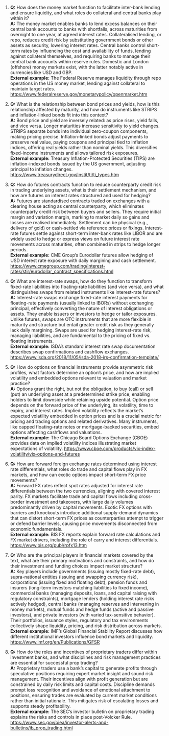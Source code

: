 1. **Q:** How does the money market function to facilitate inter-bank lending and ensure liquidity, and what roles do collateral and central banks play within it?  
   **A:** The money market enables banks to lend excess balances on their central bank accounts to banks with shortfalls, across maturities from overnight to one year, at agreed interest rates. Collateralised lending, or repo, reduces credit risk by substituting government bonds or other assets as security, lowering interest rates. Central banks control short-term rates by influencing the cost and availability of funds, lending against collateral themselves, and requiring banks to manage their central bank accounts within reserve rules. Domestic and London (offshore) money markets exist, with the latter notably active in currencies like USD and GBP.  
   **External example:** The Federal Reserve manages liquidity through repo operations in the US money market, lending against collateral to maintain target rates. https://www.federalreserve.gov/monetarypolicy/openmarket.htm

2. **Q:** What is the relationship between bond prices and yields, how is this relationship affected by maturity, and how do instruments like STRIPS and inflation-linked bonds fit into this context?  
   **A:** Bond price and yield are inversely related: as price rises, yield falls, and vice versa. Longer maturities increase sensitivity to yield changes. STRIPS separate bonds into individual zero-coupon components, making pricing precise. Inflation-linked bonds adjust payments to preserve real value, paying coupons and principal tied to inflation indices, offering real yields rather than nominal yields. This diversifies fixed-income instruments and allows tailored risk exposures.  
   **External example:** Treasury Inflation-Protected Securities (TIPS) are inflation-indexed bonds issued by the US government, adjusting principal to inflation changes. https://www.treasurydirect.gov/instit/ti/ti_types.htm

3. **Q:** How do futures contracts function to reduce counterparty credit risk in trading underlying assets, what is their settlement mechanism, and how are futures on interest rates structured and used for hedging?  
   **A:** Futures are standardised contracts traded on exchanges with a clearing house acting as central counterparty, which eliminates counterparty credit risk between buyers and sellers. They require initial margin and variation margin, marking to market daily so gains and losses are realised immediately. Settlement can be physical (e.g., delivery of gold) or cash-settled via reference prices or fixings. Interest-rate futures settle against short-term inter-bank rates like LIBOR and are widely used to hedge or express views on future interest rate movements across maturities, often combined in strips to hedge longer periods.  
   **External example:** CME Group’s Eurodollar futures allow hedging of USD interest rate exposure with daily margining and cash settlement. https://www.cmegroup.com/trading/interest-rates/stir/eurodollar_contract_specifications.html

4. **Q:** What are interest-rate swaps, how do they function to transform fixed-rate liabilities into floating-rate liabilities (and vice versa), and what distinguishes swaps from related instruments like interest-rate futures?  
   **A:** Interest-rate swaps exchange fixed-rate interest payments for floating-rate payments (usually linked to IBORs) without exchanging principal, effectively converting the nature of interest obligations or assets. They enable issuers or investors to hedge or tailor exposures. Unlike futures, swaps are OTC instruments that are more flexible in maturity and structure but entail greater credit risk as they generally lack daily margining. Swaps are used for hedging interest-rate risk, managing liabilities, and are fundamental to the pricing of fixed vs. floating instruments.  
   **External example:** ISDA’s standard interest rate swap documentation describes swap confirmations and cashflow exchanges. https://www.isda.org/2018/11/05/isda-2018-irs-confirmation-template/

5. **Q:** How do options on financial instruments provide asymmetric risk profiles, what factors determine an option’s price, and how are implied volatility and embedded options relevant to valuation and market practice?  
   **A:** Options grant the right, but not the obligation, to buy (call) or sell (put) an underlying asset at a predetermined strike price, enabling holders to limit downside while retaining upside potential. Option price depends on the forward price of the underlying, its volatility, time to expiry, and interest rates. Implied volatility reflects the market’s expected volatility embedded in option prices and is a crucial metric for pricing and trading options and related derivatives. Many instruments, like capped floating-rate notes or mortgage-backed securities, embed options affecting cashflows and valuations.  
   **External example:** The Chicago Board Options Exchange (CBOE) provides data on implied volatility indices illustrating market expectations of volatility. https://www.cboe.com/products/vix-index-volatility/vix-options-and-futures

6. **Q:** How are forward foreign exchange rates determined using interest rate differentials, what roles do trade and capital flows play in FX markets, and how can exotic options impact short-term FX price movements?  
   **A:** Forward FX rates reflect spot rates adjusted for interest rate differentials between the two currencies, aligning with covered interest parity. FX markets facilitate trade and capital flows including cross-border investment and takeovers, with large daily volumes predominantly driven by capital movements. Exotic FX options with barriers and knockouts introduce additional supply-demand dynamics that can distort short-term FX prices as counterparties attempt to trigger or defend barrier levels, causing price movements disconnected from economic fundamentals.  
   **External example:** BIS FX reports explain forward rate calculations and FX market drivers, including the role of carry and interest differentials. https://www.bis.org/publ/rpfx13.htm

7. **Q:** Who are the principal players in financial markets covered by the text, what are their primary motivations and constraints, and how do their investment and funding choices impact market structure?  
   **A:** Key players include governments (issuing mostly fixed-rate debt), supra-national entities (issuing and swapping currency risk), corporations (issuing fixed and floating debt), pension funds and insurers (long-term investors matching liabilities to fixed income), commercial banks (managing deposits, loans, and capital raising with regulatory constraints), mortgage lenders (holding interest rate risks actively hedged), central banks (managing reserves and intervening in money markets), mutual funds and hedge funds (active and passive investors), and private investors (with varied tax-sensitive behavior). Their portfolios, issuance styles, regulatory and tax environments collectively shape liquidity, pricing, and risk distribution across markets.  
   **External example:** IMF’s Global Financial Stability Report discusses how different institutional investors influence bond markets and liquidity. https://www.imf.org/en/Publications/GFSR

8. **Q:** How do the roles and incentives of proprietary traders differ within investment banks, and what disciplines and risk management practices are essential for successful prop trading?  
   **A:** Proprietary traders use a bank’s capital to generate profits through speculative positions requiring expert market insight and sound risk management. Their incentives align with profit generation but are constrained by daily risk limits and capital costs. Discipline demands prompt loss recognition and avoidance of emotional attachment to positions, ensuring trades are evaluated by current market conditions rather than initial rationale. This mitigates risk of escalating losses and supports steady profitability.  
   **External example:** The SEC’s investor bulletin on proprietary trading explains the risks and controls in place post-Volcker Rule. https://www.sec.gov/oiea/investor-alerts-and-bulletins/ib_prop_trading.html
